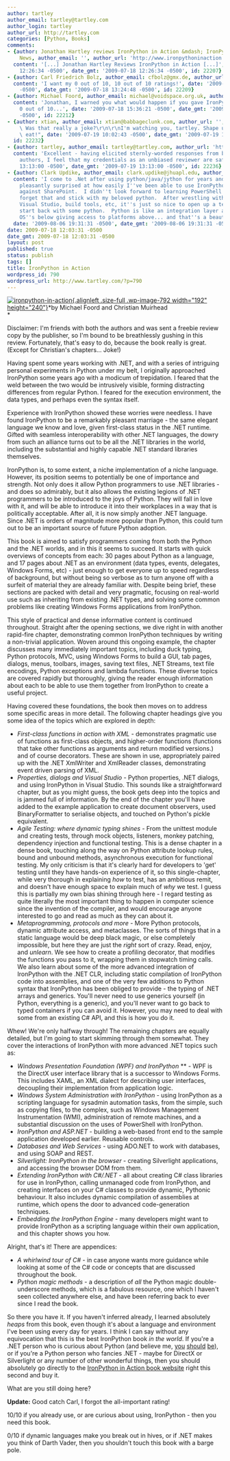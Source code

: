 ```yaml
---
author: tartley
author_email: tartley@tartley.com
author_login: tartley
author_url: http://tartley.com
categories: [Python, Books]
comments:
- {author: Jonathan Hartley reviews IronPython in Action &mdash; IronPython in Action
    News, author_email: '', author_url: 'http://www.ironpythoninaction.com/news/2009/7/18/jonathan-hartley-reviews-ironpython-in-action',
  content: '[...] Jonathan Hartley Reviews IronPython in Action [...]', date: '2009-07-18
    12:26:34 -0500', date_gmt: '2009-07-18 12:26:34 -0500', id: 22207}
- {author: Carl Friedrich Bolz, author_email: cfbolz@gmx.de, author_url: 'http://codespeak.net/~cfbolz/',
  content: 'I want my 0 out of 10, 10 out of 10 ratings!', date: '2009-07-18 13:24:48
    -0500', date_gmt: '2009-07-18 13:24:48 -0500', id: 22209}
- {author: Michael Foord, author_email: michael@voidspace.org.uk, author_url: 'http://www.ironpythoninaction.com/',
  content: 'Jonathan, I warned you what would happen if you gave IronPython in Action
    0 out of 10...', date: '2009-07-18 15:36:21 -0500', date_gmt: '2009-07-18 15:36:21
    -0500', id: 22212}
- {author: xtian, author_email: xtian@babbageclunk.com, author_url: '', content: "Hey!\
    \ Was that really a joke?\r\n\r\nI'm watching you, tartley. Shape up, or you don't\
    \ eat!", date: '2009-07-19 10:02:43 -0500', date_gmt: '2009-07-19 10:02:43 -0500',
  id: 22232}
- {author: tartley, author_email: tartley@tartley.com, author_url: 'http://tartley.com',
  content: 'Excellent - having elicited sternly-worded responses from both of the
    authors, I feel that my credentials as an unbiased reviewer are safe.', date: '2009-07-19
    13:13:00 -0500', date_gmt: '2009-07-19 13:13:00 -0500', id: 22236}
- {author: Clark Updike, author_email: clark.updike@jhuapl.edu, author_url: 'http://clarkupdike.blogspot.com',
  content: 'I come to .Net after using python/java/jython for years and I have been
    pleasantly surprised at how easily I''ve been able to use IronPython to script
    against SharePoint.  I didn''t look forward to learning PowerShell and now I can
    forget that and stick with my beloved python.  After wrestling with C#, Asp.Net,
    Visual Studio, build tools, etc, it''s just so nice to open up a text editor an
    start back with some python.  Python is like an integration layer abstracting
    OS''s below giving access to platforms above... and that''s a beautiful thing.',
  date: '2009-08-06 19:31:31 -0500', date_gmt: '2009-08-06 19:31:31 -0500', id: 22549}
date: 2009-07-18 12:03:31 -0500
date_gmt: 2009-07-18 12:03:31 -0500
layout: post
published: true
status: publish
tags: []
title: IronPython in Action
wordpress_id: 790
wordpress_url: http://www.tartley.com/?p=790
---
```


[![ironpython-in-action](http://www.tartley.com/wp-content/uploads/2009/07/ironpython-in-action.jpg "ironpython-in-action"){.alignleft
.size-full .wp-image-792 width="192"
height="240"}](http://www.amazon.co.uk/IronPython-Action-Michael-Foord/dp/1933988339)*by
Michael Foord and Christian Muirhead\
*

Disclaimer: I'm friends with both the authors and was sent a freebie
review copy by the publisher, so I'm bound to be breathlessly gushing in
this review. Fortunately, that's easy to do, because the book really is
great. (Except for Christian's chapters... Joke!)

Having spent some years working with .NET, and with a series of
intriguing personal experiments in Python under my belt, I originally
approached IronPython some years ago with a modicum of trepidation. I
feared that the weld between the two would be intrusively visible,
forming distracting differences from regular Python. I feared for the
execution environment, the data types, and perhaps even the syntax
itself.

Experience with IronPython showed these worries were needless. I have
found IronPython to be a remarkably pleasant marriage - the same elegant
language we know and love, given first-class status in the .NET runtime.
Gifted with seamless interoperability with other .NET languages, the
dowry from such an alliance turns out to be all the .NET libraries in
the world, including the substantial and highly capable .NET standard
libraries themselves.

IronPython is, to some extent, a niche implementation of a niche
language. However, its position seems to potentially be one of
importance and strength. Not only does it allow Python programmers to
use .NET libraries - and does so admirably, but it also allows the
existing legions of .NET programmers to be introduced to the joys of
Python. They will fall in love with it, and will be able to introduce it
into their workplaces in a way that is politically acceptable. After
all, it is now simply another .NET language. Since .NET is orders of
magnitude more popular than Python, this could turn out to be an
important source of future Python adoption.

This book is aimed to satisfy programmers coming from both the Python
and the .NET worlds, and in this it seems to succeed. It starts with
quick overviews of concepts from each: 30 pages about Python as a
language, and 17 pages about .NET as an environment (data types, events,
delegates, Windows Forms, etc) - just enough to get everyone up to speed
regardless of background, but without being so verbose as to turn anyone
off with a surfeit of material they are already familiar with. Despite
being brief, these sections are packed with detail and very pragmatic,
focusing on real-world use such as inheriting from existing .NET types,
and solving some common problems like creating Windows Forms
applications from IronPython.

This style of practical and dense informative content is continued
throughout. Straight after the opening sections, we dive right in with
another rapid-fire chapter, demonstrating common IronPython techniques
by writing a non-trivial application. Woven around this ongoing example,
the chapter discusses many immediately important topics, including duck
typing, Python protocols, MVC, using Windows Forms to build a GUI, tab
pages, dialogs, menus, toolbars, images, saving text files, .NET
Streams, text file encodings, Python exceptions and lambda functions.
These diverse topics are covered rapidly but thoroughly, giving the
reader enough information about each to be able to use them together
from IronPython to create a useful project.

Having covered these foundations, the book then moves on to address some
specific areas in more detail. The following chapter headings give you
some idea of the topics which are explored in depth:

-   *First-class functions in action with XML* - demonstrates pragmatic
    use of functions as first-class objects, and higher-order functions
    (functions that take other functions as arguments and return
    modified versions.) and of course decorators. These are shown in
    use, appropriately paired up with the .NET XmlWriter and XmlReader
    classes, demonstrating event driven parsing of XML.
-   *Properties, dialogs and Visual Studio* - Python properties, .NET
    dialogs, and using IronPython in Visual Studio. This sounds like a
    straightforward chapter, but as you might guess, the book gets deep
    into the topics and is jammed full of information. By the end of the
    chapter you'll have added to the example application to create
    document observers, used BinaryFormatter to serialise objects, and
    touched on Python's pickle equivalent.
-   *Agile Testing: where dynamic typing shines* - From the unittest
    module and creating tests, through mock objects, listeners, monkey
    patching, dependency injection and functional testing. This is a
    dense chapter in a dense book, touching along the way on Python
    attribute lookup rules, bound and unbound methods, asynchronous
    execution for functional testing. My only criticism is that it's
    clearly hard for developers to 'get' testing until they have
    hands-on experience of it, so this single-chapter, while very
    thorough in explaining *how* to test, has an ambitious remit, and
    doesn't have enough space to explain much of *why* we test. I guess
    this is partially my own bias shining through here - I regard
    testing as quite literally the most important thing to happen in
    computer science since the invention of the compiler, and would
    encourage anyone interested to go and read as much as they can about
    it.
-   *Metaprogramming, protocols and more* - More Python protocols,
    dynamic attribute access, and metaclasses. The sorts of things that
    in a static language would be deep black magic, or else completely
    impossible, but here they are just the *right* sort of crazy. Read,
    enjoy, and *unlearn*. We see how to create a profiling decorator,
    that modifies the functions you pass to it, wrapping them in
    stopwatch timing calls. We also learn about some of the more
    advanced integration of IronPython with the .NET CLR, including
    static compilation of IronPython code into assemblies, and one of
    the very few additions to Python syntax that IronPython has been
    obliged to provide - the typing of .NET arrays and generics. You'll
    never need to use generics yourself (in Python, everything is a
    generic), and you'll never want to go back to typed containers if
    you can avoid it. However, you may need to deal with some from an
    existing C\# API, and this is how you do it.

Whew! We're only halfway through! The remaining chapters are equally
detailed, but I'm going to start skimming through them somewhat. They
cover the interactions of IronPython with more advanced .NET topics such
as:

-   *Windows Presentation Foundation (WPF) and IronPython* ** - WPF is
    the DirectX user interface library that is a successor to Windows
    Forms. This includes XAML, an XML dialect for describing user
    interfaces, decoupling their implementation from application logic.
-   *Windows System Administration with IronPython* - using IronPython
    as a scripting language for sysadmin automation tasks, from the
    simple, such as copying files, to the complex, such as Windows
    Management Instrumentation (WMI), administration of remote machines,
    and a substantial discussion on the uses of PowerShell with
    IronPython.
-   *IronPython and* *ASP.NET* - building a web-based front end to the
    sample application developed earlier. Reusable controls.
-   *Databases and Web Services* - using ADO.NET to work with databases,
    and using SOAP and REST.
-   *Silverlight: IronPython in the browser* - creating Silverlight
    applications, and accessing the browser DOM from them.
-   *Extending IronPython with C\#/.NET* - all about creating C\# class
    libraries for use in IronPython, calling unmanaged code from
    IronPython, and creating interfaces on your C\# classes to provide
    dynamic, Pythonic behaviour. It also includes dynamic compilation of
    assemblies at runtime, which opens the door to advanced
    code-generation techniques.
-   *Embedding the IronPython Engine* - many developers might want to
    provide IronPython as a scripting language within their own
    application, and this chapter shows you how.

Alright, that's it! There are appendices:

-   *A whirlwind tour of C\#* - in case anyone wants more guidance while
    looking at some of the C\# code or concepts that are discussed
    throughout the book.
-   *Python magic methods* - a description of *all* the Python magic
    double-underscore methods, which is a fabulous resource, one which l
    haven't seen collected anywhere else, and have been referring back
    to ever since I read the book.

So there you have it. If you haven't inferred already, I learned
absolutely *heaps* from this book, even though it's about a language and
environment I've been using every day for years. I think I can say
without any equivocation that this is the best IronPython book *in the
world*. If you're a .NET person who is curious about Python (and believe
me, [you](http://xkcd.com/353/)
[should](http://www.paulgraham.com/avg.html)
[be](http://www.python.org/about/success/esr/)), or if you're a Python
person who fancies .NET - maybe for DirectX or Silverlight or any number
of other wonderful things, then you should absolutely go directly to the
[IronPython in Action book website](http://www.ironpythoninaction.com/)
right this second and buy it.

What are you still doing here?

**Update:** Good catch Carl, I forgot the all-important rating!

10/10 if you already use, or are curious about using, IronPython - then
you need this book.

0/10 if dynamic languages make you break out in hives, or if .NET makes
you think of Darth Vader, then you shouldn't touch this book with a
barge pole.
